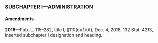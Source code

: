 ### SUBCHAPTER I—ADMINISTRATION ###

#### Amendments ####

**2018**—Pub. L. 115–282, title I, §110(c)(1)(A), Dec. 4, 2018, 132 Stat. 4213, inserted subchapter I designation and heading.